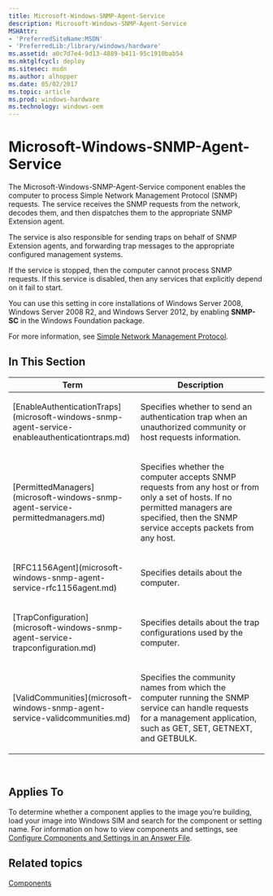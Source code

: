 ```yaml
---
title: Microsoft-Windows-SNMP-Agent-Service
description: Microsoft-Windows-SNMP-Agent-Service
MSHAttr:
- 'PreferredSiteName:MSDN'
- 'PreferredLib:/library/windows/hardware'
ms.assetid: a0c7d7e4-9d13-4889-b411-95c1910bab54
ms.mktglfcycl: deploy
ms.sitesec: msdn
ms.author: alhopper
ms.date: 05/02/2017
ms.topic: article
ms.prod: windows-hardware
ms.technology: windows-oem
---
```


# Microsoft-Windows-SNMP-Agent-Service


The Microsoft-Windows-SNMP-Agent-Service component enables the computer to process Simple Network Management Protocol (SNMP) requests. The service receives the SNMP requests from the network, decodes them, and then dispatches them to the appropriate SNMP Extension agent.

The service is also responsible for sending traps on behalf of SNMP Extension agents, and forwarding trap messages to the appropriate configured management systems.

If the service is stopped, then the computer cannot process SNMP requests. If this service is disabled, then any services that explicitly depend on it fail to start.

You can use this setting in core installations of Windows Server 2008, Windows Server 2008 R2, and Windows Server 2012, by enabling **SNMP-SC** in the Windows Foundation package.

For more information, see [Simple Network Management Protocol](http://go.microsoft.com/fwlink/?LinkId=139843).

## In This Section


<table>
<colgroup>
<col width="50%" />
<col width="50%" />
</colgroup>
<thead>
<tr class="header">
<th>Term</th>
<th>Description</th>
</tr>
</thead>
<tbody>
<tr class="odd">
<td><p>[EnableAuthenticationTraps](microsoft-windows-snmp-agent-service-enableauthenticationtraps.md)</p></td>
<td><p>Specifies whether to send an authentication trap when an unauthorized community or host requests information.</p></td>
</tr>
<tr class="even">
<td><p>[PermittedManagers](microsoft-windows-snmp-agent-service-permittedmanagers.md)</p></td>
<td><p>Specifies whether the computer accepts SNMP requests from any host or from only a set of hosts. If no permitted managers are specified, then the SNMP service accepts packets from any host.</p></td>
</tr>
<tr class="odd">
<td><p>[RFC1156Agent](microsoft-windows-snmp-agent-service-rfc1156agent.md)</p></td>
<td><p>Specifies details about the computer.</p></td>
</tr>
<tr class="even">
<td><p>[TrapConfiguration](microsoft-windows-snmp-agent-service-trapconfiguration.md)</p></td>
<td><p>Specifies details about the trap configurations used by the computer.</p></td>
</tr>
<tr class="odd">
<td><p>[ValidCommunities](microsoft-windows-snmp-agent-service-validcommunities.md)</p></td>
<td><p>Specifies the community names from which the computer running the SNMP service can handle requests for a management application, such as GET, SET, GETNEXT, and GETBULK.</p></td>
</tr>
</tbody>
</table>

 

## Applies To


To determine whether a component applies to the image you’re building, load your image into Windows SIM and search for the component or setting name. For information on how to view components and settings, see [Configure Components and Settings in an Answer File](https://msdn.microsoft.com/library/windows/hardware/dn915078).

## Related topics


[Components](components-b-unattend.md)

 

 







